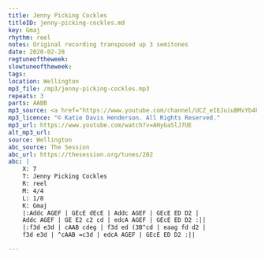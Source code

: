```yaml
---
title: Jenny Picking Cockles
titleID: jenny-picking-cockles.md
key: Gmaj
rhythm: reel
notes: Original recording transposed up 3 semitones
date: 2020-02-28
regtuneoftheweek: 
slowtuneoftheweek: 
tags: 
location: Wellington 
mp3_file: /mp3/jenny-picking-cockles.mp3
repeats: 3
parts: AABB
mp3_source: <a href="https://www.youtube.com/channel/UCZ_eIEJuiuBMvYb4kOtx3hA">Katie Davis Henderson</a>
mp3_licence: "© Katie Davis Henderson. All Rights Reserved."
mp3_url: https://www.youtube.com/watch?v=AHyGaSlJ7UE
alt_mp3_url: 
source: Wellington
abc_source: The Session
abc_url: https://thesession.org/tunes/202
abc: |
    X: 7
    T: Jenny Picking Cockles
    R: reel
    M: 4/4
    L: 1/8
    K: Gmaj
    |:Addc AGEF | GEcE dEcE | Addc AGEF | GEcE ED D2 |
    Addc AGEF | GE E2 c2 cd | edcA AGEF | GEcE ED D2 :||
    |:f3d e3d | cAAB cdeg | f3d ed (3B^cd | eaag fd d2 |
    f3d e3d | ^cAAB =c3d | edcA AGEF | GEcE ED D2 :||

---
```

